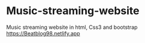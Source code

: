 # Music-streaming-website
Music streaming website in html, Css3 and bootstrap
https://Beatblog98.netlify.app
